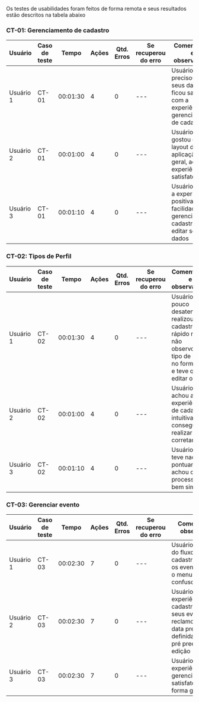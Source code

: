 Os testes de usabilidades foram feitos de forma remota e seus resultados estão descritos na tabela abaixo

### CT-01: Gerenciamento de cadastro

| **Usuário** 	| **Caso de teste** 	| **Tempo** | **Ações** | **Qtd. Erros** | **Se recuperou do erro** | **Comentários e observações** |
| --- 	| --- 	| --- | ---  | --- | --- | --- |
| Usuário 1	 | CT-01 	| 00:01:30 | 4  | 0 | --- | Usuário precisou editar seus dados e ficou satisfeito com a experiência de gerenciamento de cadastro|
| Usuário 2 | CT-01 	| 00:01:00 | 4  | 0 | --- | Usuário gostou do layout da aplicação, no geral, achou a experiência satisfatória|
| Usuário 3	| CT-01	 | 00:01:10 | 4  | 0 | --- | Usuário achou a experiência positiva, teve facilidade para gerenciar seu cadastro e editar seus dados |

### CT-02: Tipos de Perfil

| **Usuário** 	| **Caso de teste** 	| **Tempo** | **Ações** | **Qtd. Erros** | **Se recuperou do erro** | **Comentários e observações** |
| --- 	| --- 	| --- | ---  | --- | --- | --- |
| Usuário 1	 | CT-02 	| 00:01:30 | 4  | 0 | --- | Usuário um pouco desatento, realizou o cadastro rápido mas não observou o tipo de perfil no formulário e teve que editar o perfil |
| Usuário 2 | CT-02 	| 00:01:00 | 4  | 0 | --- | Usuário achou a experiência de cadastro intuitiva e conseguiu realizar corretamente |
| Usuário 3	| CT-02	 | 00:01:10 | 4 | 0 | --- | Usuário não teve nada a pontuar, achou o processo bem simples |

### CT-03: Gerenciar evento

| **Usuário** 	| **Caso de teste** 	| **Tempo** | **Ações** | **Qtd. Erros** | **Se recuperou do erro** | **Comentários e observações** |
| --- 	| --- 	| --- | ---  | --- | --- | --- |
| Usuário 1	 | CT-03	| 00:02:30 | 7  | 0 | --- | Usuário não gostou do fluxo para cadastrar/gerenciar os eventos, achou o menu lateral confuso |
| Usuário 2 | CT-03 	| 00:02:30 | 7  | 0 | --- | Usuário gostou da experiência de cadastrar/gerenciar seus eventos mas reclamou que a data previamente definida não veio pré preenchida na edição|
| Usuário 3	| CT-03	 | 00:02:30 | 7  | 0 | --- | Usuário achou a experiência de gerenciamento satisfatória de forma geral|

